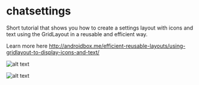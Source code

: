 # chatsettings
Short tutorial that shows you how to create a settings layout with icons and text using the GridLayout in a reusable and efficient way.

Learn more here http://androidbox.me/efficient-reusable-layouts/using-gridlayout-to-display-icons-and-text/

![alt text](https://github.com/steve1rm/chatsettings/blob/master/completedPortrait.jpg "portrait")

![alt text](https://github.com/steve1rm/chatsettings/blob/master/completedLandscape.jpg "landscape")

